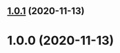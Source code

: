 ## [1.0.1](https://github.com/erdDEVcode/connect/compare/v1.0.0...v1.0.1) (2020-11-13)

# 1.0.0 (2020-11-13)
